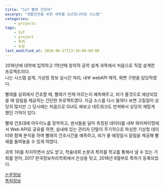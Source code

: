 ```yaml
---
title: "IoT 빨래 건조대"
excerpt: "생활안전을 위한 세탁물 IoT모니터링 시스템"
categories:
    - projects
tags:
    - IoT
    - project
    - 특허
    - 논문
last_modified_at: 2020-06-17T13:30:00-09:00
---
```

 2016년에 대학에 입학하고 1학년때 창의적 공학 설계 과목에서 처음으로 직접 설계한 프로젝트이다.  
 나는 시스템 설계, 기상청 정보 실시간 처리, 내부 webAPI 제작, 화면 구현을 담당하였다.
 
빨래를 실외에서 건조할 때, 빨래가 언제 마르는지 예측해주고, 
비가 올것으로 예상되었을 때 알림을 제공하는 간단한 프로젝트였다.
지금 소스를 다시 들여다 보면 고칠점이 상당히 많지만
그 당시에는 처음으로 GUI도 짜보고 네트워크도 만져봐서 상당히 재밌게 했던 기억이 있다.  

빨래 건조대에 아두이노를 장착하고, 센서들을 달아 측정된 데이터를 내부 와이파이망에서 
Web API로 공유를 하면, 실내에 있는 관리자 단말이 주기적으로 파싱한 기상청 데이터와 함께
분석을 하여 빨래의 건조시간을 예측하고, 비가 올 예정일시 알림을 제공해 빨래를 들여놓을 수 있게 하였다.


과목 1위를 차지하면서 상도 받고, 학술대회 논문과 특허를 학교를 통해서 낼 수 있는 기회를 얻어,
2017 한국정보처리학회에서 은상을 탓고,  2018년 8월부로 특허가 등록되었다.
 
[논문정보](https://www.koreascience.or.kr/article/CFKO201725864428249.page)  
[특허정보](http://www.ndsl.kr/ndsl/search/detail/patent/patentSearchResultDetail.do?cn=KOR1020170049076)